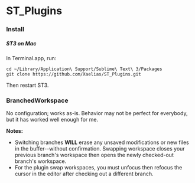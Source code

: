 # ST_Plugins

### Install

##### ST3 on Mac

In Terminal.app, run:

    cd ~/Library/Application\ Support/Sublime\ Text\ 3/Packages
    git clone https://github.com/Xaelias/ST_Plugins.git

Then restart ST3.

### BranchedWorkspace

No configuration; works as-is. Behavior may not be perfect for everybody, but it has worked well enough for me.

**Notes:**

* Switching branches **WILL** erase any unsaved modifications or new files in the buffer--without confirmation. Swapping workspace closes your previous branch's workspace then opens the newly checked-out branch's workspace.
* For the plugin swap workspaces, you must unfocus then refocus the cursor in the editor after checking out a different branch.
